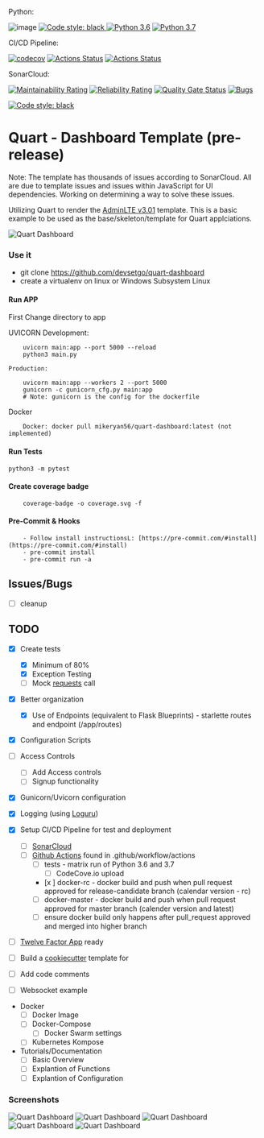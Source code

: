 Python:

![image](https://img.shields.io/badge/calver-YYYY.MM.DD-22bfda.svg "CalVer")
<a href="https://github.com/psf/black"><img alt="Code style: black" src="https://img.shields.io/badge/code%20style-black-000000.svg">
[![Python 3.6](https://img.shields.io/badge/python-3.6-blue.svg)](https://www.python.org/downloads/release/python-360/)
[![Python 3.7](https://img.shields.io/badge/python-3.7-blue.svg)](https://www.python.org/downloads/release/python-370/)

CI/CD Pipeline:

[![codecov](https://codecov.io/gh/devsetgo/quart-dashboard/branch/master/graph/badge.svg)](https://codecov.io/gh/devsetgo/quart-dashboard)
[![Actions Status](https://github.com/devsetgo/quart-dashboard/workflows/Run%20Tests/badge.svg)](https://github.com/devsetgo/quart-dashboard/actions)
[![Actions Status](https://github.com/devsetgo/quart-dashboard/workflows/Docker%20Latest/badge.svg)](https://github.com/devsetgo/quart-dashboard/actions)

SonarCloud:

[![Maintainability Rating](https://sonarcloud.io/api/project_badges/measure?project=devsetgo_quart-dashboard&metric=sqale_rating)](https://sonarcloud.io/dashboard?id=devsetgo_quart-dashboard)
[![Reliability Rating](https://sonarcloud.io/api/project_badges/measure?project=devsetgo_quart-dashboard&metric=reliability_rating)](https://sonarcloud.io/dashboard?id=devsetgo_quart-dashboard)
[![Quality Gate Status](https://sonarcloud.io/api/project_badges/measure?project=devsetgo_quart-dashboard&metric=alert_status)](https://sonarcloud.io/dashboard?id=devsetgo_quart-dashboard)
[![Bugs](https://sonarcloud.io/api/project_badges/measure?project=devsetgo_quart-dashboard&metric=bugs)](https://sonarcloud.io/dashboard?id=devsetgo_quart-dashboard)

<a href="https://github.com/psf/black"><img alt="Code style: black" src="https://img.shields.io/badge/code%20style-black-000000.svg"></a>

# Quart - Dashboard Template (pre-release)

Note: The template has thousands of issues according to SonarCloud. All are due to template issues and issues within JavaScript for UI dependencies. Working on determining a way to solve these issues.

Utilizing Quart to render the [AdminLTE v3.01](https://github.com/ColorlibHQ/AdminLTE) template. This is a basic example to be used as the base/skeleton/template for Quart applciations.

![Quart Dashboard](screenshots/image_1.PNG)

### Use it
- git clone https://github.com/devsetgo/quart-dashboard
- create a virtualenv on linux or Windows Subsystem Linux

#### Run APP
First Change directory to app

UVICORN
    Development:
~~~~
    uvicorn main:app --port 5000 --reload
    python3 main.py
~~~~
    Production:
~~~~
    uvicorn main:app --workers 2 --port 5000
    gunicorn -c gunicorn_cfg.py main:app
    # Note: gunicorn is the config for the dockerfile
~~~~

Docker
~~~~
    Docker: docker pull mikeryan56/quart-dashboard:latest (not implemented)
~~~~

#### Run Tests
~~~~
python3 -m pytest
~~~~

#### Create coverage badge
~~~~
    coverage-badge -o coverage.svg -f
~~~~

#### Pre-Commit & Hooks
~~~~
    - Follow install instructionsL: [https://pre-commit.com/#install](https://pre-commit.com/#install)
    - pre-commit install
    - pre-commit run -a
~~~~

## Issues/Bugs

- [ ] cleanup

## TODO

- [x] Create tests
    - [x] Minimum of 80%
    - [x] Exception Testing
    - [ ] Mock [requests](https://2.python-requests.org/en/master/) call
- [x] Better organization
    - [x] Use of Endpoints (equivalent to Flask Blueprints) - starlette routes and endpoint (/app/routes)
- [x] Configuration Scripts

- [ ] Access Controls
  - [ ] Add Access controls
  - [ ] Signup functionality

- [x] Gunicorn/Uvicorn configuration
- [x] Logging (using [Loguru](https://github.com/Delgan/loguru))
- [x] Setup CI/CD Pipeline for test and deployment
    - [ ] [SonarCloud](https://sonarcloud.io)
    - [ ] [Github Actions](https://github.com/features/actions) found in .github/workflow/actions
        - [ ] tests - matrix run of Python 3.6 and 3.7
            - [ ] CodeCove.io upload
        - [x ] docker-rc - docker build and push when pull request approved for release-candidate branch (calendar version - rc)
        - [ ] docker-master - docker build and push when pull request approved for master branch (calender version and latest)
        - [ ] ensure docker build only happens after pull_request approved and merged into higher branch
- [ ] [Twelve Factor App](https://12factor.net/) ready
- [ ] Build a [cookiecutter](https://github.com/audreyr/cookiecutter) template for
- [ ] Add code comments
- [ ] Websocket example

- Docker
  - [ ] Docker Image
  - [ ] Docker-Compose
    - [ ] Docker Swarm settings
  - [ ] Kubernetes Kompose

- Tutorials/Documentation
  - [ ] Basic Overview
  - [ ] Explantion of Functions
  - [ ] Explantion of Configuration

### Screenshots

![Quart Dashboard](screenshots/image_1.PNG)
![Quart Dashboard](screenshots/image_2.PNG)
![Quart Dashboard](screenshots/image_3.PNG)
![Quart Dashboard](screenshots/image_4.PNG)
![Quart Dashboard](screenshots/image_5.PNG)
